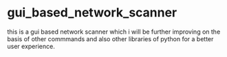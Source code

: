 # gui_based_network_scanner
this is a gui based network scanner which i will be further improving on the basis of other commmands and also other libraries of python for a better user experience.
